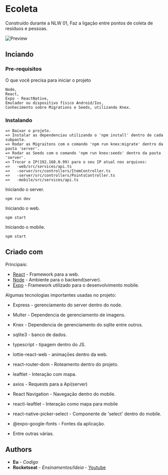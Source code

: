 # Ecoleta

Construído durante a NLW 01, Faz a ligação entre pontos de coleta de resíduos e pessoas.

![Preview](https://i.imgur.com/X6aMvah.jpg)

## Inciando

### Pre-requisitos

O que você precisa para iniciar o projeto

```
Node,
React,
Expo - ReactNative,
Emulador ou dispositivo físico Android/Ios,
Conhecimento sobre Migrations e Seeds, utilizando Knex.
```

### Instalando

```
=> Baixar o projeto.
=> Instalar as dependencias utilizando o 'npm install' dentro de cada subpasta.
=> Rodar as Migraitons com o comando 'npm run knex:migrate' dentro da pasta 'server'.
=> Rodar as Seeds com o comando 'npm run knex:seeds' dentro da pasta 'server'.
=> Trocar o IP(192.168.0.99) para o seu IP atual nos arquivos:
=>   -web/src/services/api.ts
=>   -server/src/controllers/ItemController.ts
=>   -server/src/controllers/PointsController.ts
=>   -mobile/src/services/api.ts
```

Iniciando o server.
```
npm run dev
```

Iniciando o web.
```
npm start
```

Iniciando o mobile.
```
npm start
```
## Criado com
Principais:
* [React](https://pt-br.reactjs.org/) - Framework para a web.
* [Node](https://nodejs.org/en/) - Ambiente para o backend(server).
* [Expo](https://expo.io/) - Framework utilizado para o desenvolvimento mobile.

Algumas tecnologias importantes usadas no projeto:
  * Express - gerenciamento do server dentro do node.
  * Multer - Dependencia de gerenciamento de imagens.
  * Knex - Dependencia de gerenciamento do sqlite entre outros.
  * sqlite3 - banco de dados.
  
  * typescript - tipagem dentro do JS.
  * lottie-react-web - animaçōes dentro da web.
  * react-router-dom - Roteamento dentro do projeto.
  * leaftlet - Interação com mapa.
  * axios - Requests para a Api(server)
  
  * React Navigation - Navegação dentro do mobile.
  * reacti-leaftlet - Interação como mapa para mobile
  * react-native-picker-select - Componente de 'select' dentro do mobile.
  * @expo-google-fonts - Fontes da aplicação.
  
  * Entre outras várias.
  

## Authors

* **Eu** - *Codigo*
* **Rocketseat** - *Ensinamentos/Ideia* - [Youtube](https://www.youtube.com/channel/UCSfwM5u0Kce6Cce8_S72olg)
